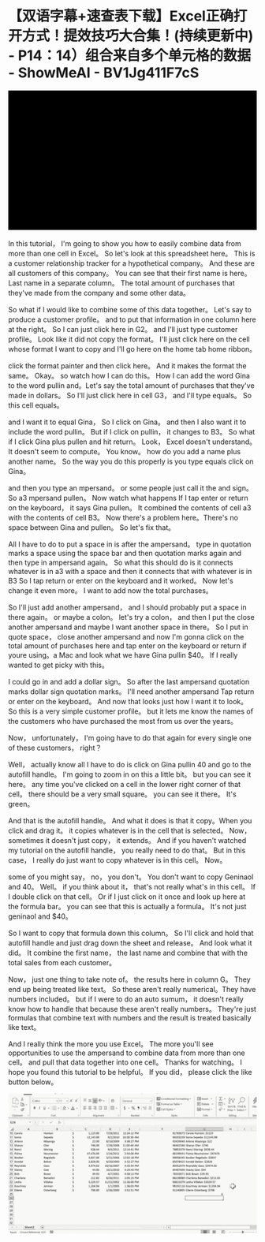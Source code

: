 # 【双语字幕+速查表下载】Excel正确打开方式！提效技巧大合集！(持续更新中) - P14：14）组合来自多个单元格的数据 - ShowMeAI - BV1Jg411F7cS

![](img/5fc0469d872390f09398bc265d5e01ae_0.png)

In this tutorial， I'm going to show you how to easily combine data from more than one cell in Excel。 So let's look at this spreadsheet here。 This is a customer relationship tracker for a hypothetical company。 And these are all customers of this company。 You can see that their first name is here。 Last name in a separate column。 The total amount of purchases that they've made from the company and some other data。

 So what if I would like to combine some of this data together。 Let's say to produce a customer profile。 and to put that information in one column here at the right。 So I can just click here in G2。 and I'll just type customer profile。 Look like it did not copy the format。 I'll just click here on the cell whose format I want to copy and I'll go here on the home tab home ribbon。

 click the format painter and then click here。 And it makes the format the same。 Okay。 so watch how I can do this。 How I can add the word Gina to the word pullin and。Let's say the total amount of purchases that they've made in dollars。 So I'll just click here in cell G3， and I'll type equals。 So this cell equals。

 and I want it to equal Gina， So I click on Gina。 and then I also want it to include the word pullin。 But if I click on pullin， it changes to B3。 So what if I click Gina plus pullen and hit return。 Look， Excel doesn't understand。 It doesn't seem to compute。 You know。 how do you add a name plus another name。 So the way you do this properly is you type equals click on Gina。

 and then you type an mpersand。 or some people just call it the and sign。 So a3 mpersand pullen。 Now watch what happens If I tap enter or return on the keyboard， it says Gina pullen。 It combined the contents of cell a3 with the contents of cell B3。 Now there's a problem here。There's no space between Gina and pullen。 So let's fix that。

 All I have to do to put a space in is after the ampersand。 type in quotation marks a space using the space bar and then quotation marks again and then type in ampersand again。 So what this should do is it connects whatever is in a3 with a space and then it connects that with whatever is in B3 So I tap return or enter on the keyboard and it worked。 Now let's change it even more。 I want to add now the total purchases。

 So I'll just add another ampersand， and I should probably put a space in there again。 or maybe a colon。 let's try a colon， and then I put the close another ampersand and maybe I want another space in there。 So I put in quote space， close another ampersand and now I'm gonna click on the total amount of purchases here and tap enter on the keyboard or return if youre using。a Mac and look what we have Gina pullin $40。 If I really wanted to get picky with this。

 I could go in and add a dollar sign。 So after the last ampersand quotation marks dollar sign quotation marks。 I'll need another ampersand Tap return or enter on the keyboard。 And now that looks just how I want it to look。 So this is a very simple customer profile。 but it lets me know the names of the customers who have purchased the most from us over the years。

 Now， unfortunately， I'm going have to do that again for every single one of these customers， right？

 Well， actually know all I have to do is click on Gina pullin 40 and go to the autofill handle。 I'm going to zoom in on this a little bit。 but you can see it here。 any time you've clicked on a cell in the lower right corner of that cell。 there should be a very small square。 you can see it there。 It's green。

 And that is the autofill handle。 And what it does is that it copy。When you click and drag it。 it copies whatever is in the cell that is selected。 Now， sometimes it doesn't just copy， it extends。 And if you haven't watched my tutorial on the autofill handle， you really need to do that。 But in this case， I really do just want to copy whatever is in this cell。 Now。

 some of you might say， no， you don't。 You don't want to copy Geninaol and 40。 Well。 if you think about it， that's not really what's in this cell。 If I double click on that cell。 Or if I just click on it once and look up here at the formula bar。 you can see that this is actually a formula。 It's not just geninaol and $40。

 So I want to copy that formula down this column。 So I'll click and hold that autofill handle and just drag down the sheet and release。 And look what it did。 It combine the first name， the last name and combine that with the total sales from each customer。

 Now， just one thing to take note of。 the results here in column G。 They end up being treated like text。 So these aren't really numerical。They have numbers included。 but if I were to do an auto sumum， it doesn't really know how to handle that because these aren't really numbers。 They're just formulas that combine text with numbers and the result is treated basically like text。

 And I really think the more you use Excel。 The more you'll see opportunities to use the ampersand to combine data from more than one cell。 and pull that data together into one cell。 Thanks for watching。 I hope you found this tutorial to be helpful。 If you did， please click the like button below。

![](img/5fc0469d872390f09398bc265d5e01ae_2.png)